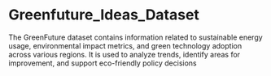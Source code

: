 # Greenfuture_Ideas_Dataset
The GreenFuture dataset contains information related to sustainable energy usage, environmental impact metrics, and green technology adoption across various regions. It is used to analyze trends, identify areas for improvement, and support eco-friendly policy decisions
